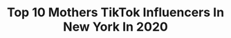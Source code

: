 ---
title: Top 10 Mothers TikTok Influencers In New York In 2020
description: >-
  Find top mothers TikTok influencers in New York in 2020. Most popular hashtags: #quarantine #mother #newyork #yearbook2020.
platform: TikTok
profiles:
  - username: "goodluckkarly"
    fullname: >-
      karly
    location: "United States"
    followers: 3130
    engagement: 1213
    commentsToLikes: 0.058168
    id: ckajk1773nvz10i78s9aueb0f
    verified: false
    hashtags: "#foryoupage, #areyoudumb, #keepingbusy, #makeupadvice"
  - username: "mujjyfcrazyy"
    fullname: >-
      Mejgan Sediqzadah
    location: "United States"
    followers: 23855
    engagement: 234
    commentsToLikes: 0.000521
    id: ckailsdl4phzw0i780ybxts4a
    verified: false
    hashtags: "#womanpower, #mylife, #matcha, #afghanfood"
  - username: "nicki.boi"
    fullname: >-
      Nicholas
    location: "United States"
    followers: 51713
    engagement: 2131
    commentsToLikes: 0.018315
    id: ck8qoxx0712eq0j78okcz8vgt
    verified: false
    hashtags: "#mafia, #momsoftiktok, #makebakeshake, #xuzbca"
  - username: "queencescaa"
    fullname: >-
      bratty
    location: "United States"
    followers: 8812
    engagement: 1017
    commentsToLikes: 0.025165
    id: ck9k743p43eey0j78glszk2vy
    verified: false
    hashtags: "#mingle, #littlethings, #foryourpage, #abworkout"
  - username: "newyorknatalia"
    fullname: >-
      NewYorkNatalia
    location: "United States"
    followers: 177168
    engagement: 701
    commentsToLikes: 0.041472
    id: ck7zp9vcso7gk0j78tvjx7c7t
    verified: false
    hashtags: "#show, #thisislove, #marine, #bison"
  - username: "nickbogolepov"
    fullname: >-
      NICK B
    location: "United States"
    followers: 6916
    engagement: 913
    commentsToLikes: 0.057756
    id: ckacs8htx8ywl0i780z1ga13e
    verified: false
    hashtags: "#fypge, #icandoit, #phone, #hewannafight"
  - username: "mistymills5"
    fullname: >-
      Misty Mills
    location: "United States"
    followers: 48674
    engagement: 1293
    commentsToLikes: 0.021168
    id: ck9si0jc0we1i0j788ynt1rvk
    verified: false
    hashtags: "#cornishcross, #votenow, #help, #stoplying"
  - username: "brooks080077"
    fullname: >-
      christina
    location: "United States"
    followers: 3003
    engagement: 830
    commentsToLikes: 0.044277
    id: cka62mfbd0jc80i7844v4yndv
    verified: false
    hashtags: "#billburr, #arguing, #lilsister, #women"
  - username: "mirmermaid_rayne"
    fullname: >-
      Miranda_Rayne
    location: "United States"
    followers: 9114
    engagement: 520
    commentsToLikes: 0.056469
    id: ck9n8rf5d8t880j78r3h3qlno
    verified: false
    hashtags: "#throwbacks, #90skid, #duetwithme, #sunburn"
  - username: "just.a.regular.guy"
    fullname: >-
      Gaines
    location: "United States"
    followers: 16105
    engagement: 1353
    commentsToLikes: 0.040468
    id: ckad9a8d0cs0l0i78riqdrjhb
    verified: false
    hashtags: "#mommasboy, #dababy, #yoursuperman, #king"
---